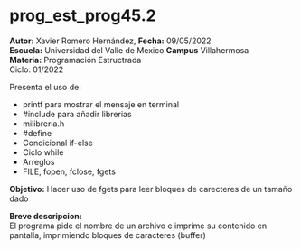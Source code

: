 # prog_est_prog45.2
<p><b>Autor:</b> Xavier Romero Hernández, <b>Fecha:</b> 09/05/2022 <br>
  <b>Escuela:</b> Universidad del Valle de Mexico <b>Campus</b> Villahermosa<br>
  <b>Materia:</b> Programación Estructrada<br>
Ciclo: 01/2022</p>

<p>
Presenta el uso de:
  <ul>
    <li>printf para mostrar el mensaje en terminal</li>
    <li>#include para añadir librerias</li>
    <li>milibreria.h</li>
    <li>#define</li>
    <li>Condicional if-else</li>
    <li>Ciclo while</li>
    <li>Arreglos</li>
    <li>FILE, fopen, fclose, fgets</li>
  </ul>
</p>

<b>Objetivo:</b> Hacer uso de fgets para leer bloques de carecteres de un tamaño dado

<p><b>Breve descripcion:</b><br>
El programa pide el nombre de un archivo e imprime su contenido en pantalla, imprimiendo bloques de caracteres (buffer)
</p>
